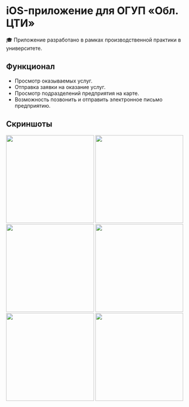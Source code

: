 # iOS-приложение для ОГУП «Обл. ЦТИ»
🎓 Приложение разработано в рамках производственной практики в университете.
## Функционал
 - Просмотр оказываемых услуг.
 - Отправка заявки на оказание услуг.
 - Просмотр подразделений предприятия на карте.
 - Возможность позвонить и отправить электронное письмо предприятию.
## Скриншоты
<img src="https://i.imgur.com/wvRyk8G.png" width = 240> <img src="https://i.imgur.com/xCnBYvn.png" width = 240> <img src="https://i.imgur.com/XoEFht9.png" width = 240> <img src="https://i.imgur.com/y1p8xcE.png" width = 240> <img src="https://i.imgur.com/uN1fHo4.png" width = 240> <img src="https://i.imgur.com/fPvFjyE.png" width = 240>
